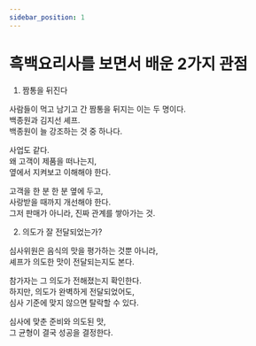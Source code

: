 ```yaml
---
sidebar_position: 1
---
```


# 흑백요리사를 보면서 배운 2가지 관점 

1. 짬통을 뒤진다

사람들이 먹고 남기고 간 짬통을 뒤지는 이는 두 명이다.  
백종원과 김지선 셰프.  
백종원이 늘 강조하는 것 중 하나다.  

사업도 같다.  
왜 고객이 제품을 떠나는지,  
옆에서 지켜보고 이해해야 한다.  

고객을 한 분 한 분 옆에 두고,  
사랑받을 때까지 개선해야 한다.  
그저 판매가 아니라, 진짜 관계를 쌓아가는 것.  

2. 의도가 잘 전달되었는가?  

심사위원은 음식의 맛을 평가하는 것뿐 아니라,  
셰프가 의도한 맛이 전달되는지도 본다.  

참가자는 그 의도가 전해졌는지 확인한다.  
하지만, 의도가 완벽하게 전달되었어도,  
심사 기준에 맞지 않으면 탈락할 수 있다.  

심사에 맞춘 준비와 의도된 맛,  
그 균형이 결국 성공을 결정한다.  